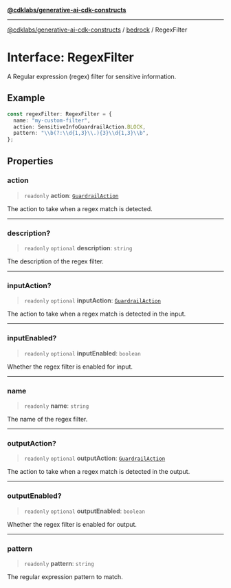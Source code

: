 [**@cdklabs/generative-ai-cdk-constructs**](../../../../README.md)

***

[@cdklabs/generative-ai-cdk-constructs](../../../../README.md) / [bedrock](../README.md) / RegexFilter

# Interface: RegexFilter

A Regular expression (regex) filter for sensitive information.

## Example

```ts
const regexFilter: RegexFilter = {
  name: "my-custom-filter",
  action: SensitiveInfoGuardrailAction.BLOCK,
  pattern: "\\b(?:\\d{1,3}\\.){3}\\d{1,3}\\b",
};
```

## Properties

### action

> `readonly` **action**: [`GuardrailAction`](../enumerations/GuardrailAction.md)

The action to take when a regex match is detected.

***

### description?

> `readonly` `optional` **description**: `string`

The description of the regex filter.

***

### inputAction?

> `readonly` `optional` **inputAction**: [`GuardrailAction`](../enumerations/GuardrailAction.md)

The action to take when a regex match is detected in the input.

***

### inputEnabled?

> `readonly` `optional` **inputEnabled**: `boolean`

Whether the regex filter is enabled for input.

***

### name

> `readonly` **name**: `string`

The name of the regex filter.

***

### outputAction?

> `readonly` `optional` **outputAction**: [`GuardrailAction`](../enumerations/GuardrailAction.md)

The action to take when a regex match is detected in the output.

***

### outputEnabled?

> `readonly` `optional` **outputEnabled**: `boolean`

Whether the regex filter is enabled for output.

***

### pattern

> `readonly` **pattern**: `string`

The regular expression pattern to match.
